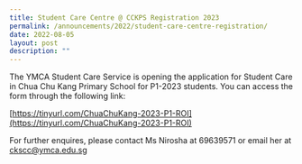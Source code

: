 ```yaml
---
title: Student Care Centre @ CCKPS Registration 2023
permalink: /announcements/2022/student-care-centre-registration/
date: 2022-08-05
layout: post
description: ""
---
```


The YMCA Student Care Service is opening the application for Student Care in Chua Chu Kang Primary School for P1-2023 students. You can access the form through the following link:

[https://tinyurl.com/ChuaChuKang-2023-P1-ROI](https://tinyurl.com/ChuaChuKang-2023-P1-ROI)

For further enquires, please contact Ms Nirosha at 69639571 or email her at [ckscc@ymca.edu.sg](mailto:ckscc@ymca.edu.sg   )